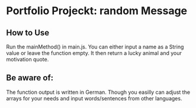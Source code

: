 # Portfolio Projeckt: random Message

## How to Use
Run the mainMethod() in main.js. You can either input a name as a String value or leave the function empty.
It then return a lucky animal and your motivation quote.

## Be aware of:
The function output is written in German. Though you easilly can adjust the arrays for your needs and input words/sentences from other languages. 

